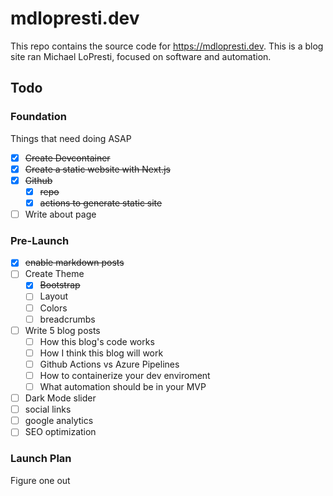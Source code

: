 # mdlopresti.dev

This repo contains the source code for https://mdlopresti.dev.  This is a blog site ran Michael LoPresti, focused on software and automation.

## Todo

### Foundation

Things that need doing ASAP

- [x] ~~Create Devcontainer~~
- [x] ~~Create a static website with Next.js~~
- [x] ~~Github~~
  - [x] ~~repo~~
  - [x] ~~actions to generate static site~~
- [ ] Write about page

### Pre-Launch

- [x] ~~enable markdown posts~~
- [ ] Create Theme
  - [x] ~~Bootstrap~~
  - [ ] Layout
  - [ ] Colors
  - [ ] breadcrumbs
- [ ] Write 5 blog posts
  - [ ] How this blog's code works
  - [ ] How I think this blog will work
  - [ ] Github Actions vs Azure Pipelines
  - [ ] How to containerize your dev enviroment
  - [ ] What automation should be in your MVP
- [ ] Dark Mode slider
- [ ] social links
- [ ] google analytics
- [ ] SEO optimization

### Launch Plan

Figure one out
